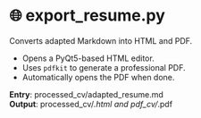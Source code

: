 # 🌐 export_resume.py

Converts adapted Markdown into HTML and PDF.

- Opens a PyQt5-based HTML editor.
- Uses `pdfkit` to generate a professional PDF.
- Automatically opens the PDF when done.

**Entry**: processed_cv/adapted_resume.md  
**Output**: processed_cv/*.html and pdf_cv/*.pdf
